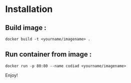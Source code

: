 Installation
==========


## Build image :

```
docker build -t <yourname/imagename> .
```

## Run container from image :

```
docker run -p 80:80 --name codiad <yourname/imagename>
```

Enjoy!